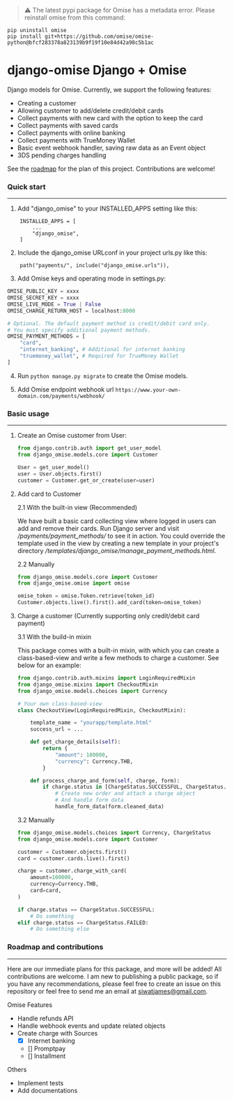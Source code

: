 > :warning: The latest pypi package for Omise has a metadata error. Please reinstall omise from this command:

```
pip uninstall omise
pip install git+https://github.com/omise/omise-python@bfcf283378a823139b9f19f10e84d42a98c5b1ac
```

# django-omise Django + Omise

Django models for Omise. Currently, we support the following features:

-   Creating a customer
-   Allowing customer to add/delete credit/debit cards
-   Collect payments with new card with the option to keep the card
-   Collect payments with saved cards
-   Collect payments with online banking
-   Collect payments with TrueMoney Wallet
-   Basic event webhook handler, saving raw data as an Event object
-   3DS pending charges handling

See the [roadmap](#roadmap-and-contributions) for the plan of this project. Contributions are welcome!

### Quick start

---

1. Add "django_omise" to your INSTALLED_APPS setting like this:

```
    INSTALLED_APPS = [
        ...
        "django_omise",
    ]
```

2. Include the django_omise URLconf in your project urls.py like this:

```
    path("payments/", include("django_omise.urls")),
```

3. Add Omise keys and operating mode in settings.py:

```python
OMISE_PUBLIC_KEY = xxxx
OMISE_SECRET_KEY = xxxx
OMISE_LIVE_MODE = True | False
OMISE_CHARGE_RETURN_HOST = localhost:8000

# Optional. The default payment method is credit/debit card only.
# You must specify additional payment methods.
OMISE_PAYMENT_METHODS = [
    "card",
    "internet_banking", # Additional for internet banking
    "truemoney_wallet", # Required for TrueMoney Wallet
]
```

4. Run `python manage.py migrate` to create the Omise models.

5. Add Omise endpoint webhook url `https://www.your-own-domain.com/payments/webhook/`

### Basic usage

---

1. Create an Omise customer from User:

    ```python
    from django.contrib.auth import get_user_model
    from django_omise.models.core import Customer

    User = get_user_model()
    user = User.objects.first()
    customer = Customer.get_or_create(user=user)
    ```

2. Add card to Customer

    2.1 With the built-in view (Recommended)

    We have built a basic card collecting view where logged in users can add and remove their cards. Run Django server and visit _/payments/payment_methods/_ to see it in action. You could override the template used in the view by creating a new template in your project's directory _/templates/django_omise/manage_payment_methods.html_.

    2.2 Manually

    ```python
    from django_omise.models.core import Customer
    from django_omise.omise import omise

    omise_token = omise.Token.retrieve(token_id)
    Customer.objects.live().first().add_card(token=omise_token)
    ```

3. Charge a customer (Currently supporting only credit/debit card payment)

    3.1 With the build-in mixin

    This package comes with a built-in mixin, with which you can create a class-based-view and write a few methods to charge a customer. See below for an example:

    ```python
    from django.contrib.auth.mixins import LoginRequiredMixin
    from django_omise.mixins import CheckoutMixin
    from django_omise.models.choices import Currency

    # Your own class-based-view
    class CheckoutView(LoginRequiredMixin, CheckoutMixin):

        template_name = "yourapp/template.html"
        success_url = ...

        def get_charge_details(self):
            return {
                "amount": 100000,
                "currency": Currency.THB,
            }

        def process_charge_and_form(self, charge, form):
            if charge.status in [ChargeStatus.SUCCESSFUL, ChargeStatus.PENDING]:
                # Create new order and attach a charge object
                # And handle form data
                handle_form_data(form.cleaned_data)
    ```

    3.2 Manually

    ```python
    from django_omise.models.choices import Currency, ChargeStatus
    from django_omise.models.core import Customer

    customer = Customer.objects.first()
    card = customer.cards.live().first()

    charge = customer.charge_with_card(
        amount=100000,
        currency=Currency.THB,
        card=card,
    )

    if charge.status == ChargeStatus.SUCCESSFUL:
        # Do something
    elif charge.status == ChargeStatus.FAILED:
        # Do something else
    ```

### Roadmap and contributions

---

Here are our immediate plans for this package, and more will be added! All contributions are welcome. I am new to publishing a public package, so if you have any recommendations, please feel free to create an issue on this repository or feel free to send me an email at siwatjames@gmail.com.

Omise Features

-   Handle refunds API
-   Handle webhook events and update related objects
-   Create charge with Sources
    -   [x] Internet banking
    -   [] Promptpay
    -   [] Installment

Others

-   Implement tests
-   Add documentations
